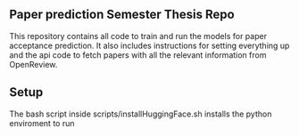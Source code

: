 ## Paper prediction Semester Thesis Repo

This repository contains all code to train and run the models for paper acceptance prediction. It also includes instructions for setting everything up and the api code to fetch papers with all the relevant information from OpenReview.

## Setup

The bash script inside scripts/installHuggingFace.sh installs the python enviroment to run 

